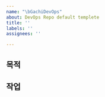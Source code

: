 ```yaml
---
name: "\bGachiDevOps"
about: DevOps Repo default templete
title: ''
labels: ''
assignees: ''

---
```


## 목적
>
## 작업
